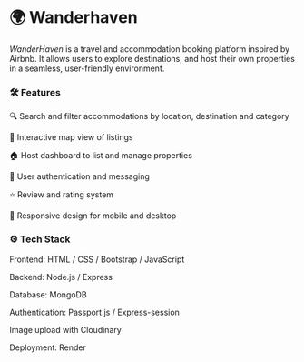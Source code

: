 <h1>🌍 Wanderhaven </h1>

<i> WanderHaven </i> is a travel and accommodation booking platform inspired by Airbnb. It allows users to explore destinations, and host their own properties in a seamless, user-friendly environment.

<h3> 🛠 Features </h3>

🔍 Search and filter accommodations by location, destination and category

📍 Interactive map view of listings

🏠 Host dashboard to list and manage properties

💬 User authentication and messaging

⭐ Review and rating system

📱 Responsive design for mobile and desktop

<h3> ⚙️ Tech Stack </h3>

Frontend: HTML / CSS / Bootstrap / JavaScript

Backend: Node.js / Express 

Database: MongoDB 

Authentication: Passport.js / Express-session

Image upload with Cloudinary

Deployment: Render
